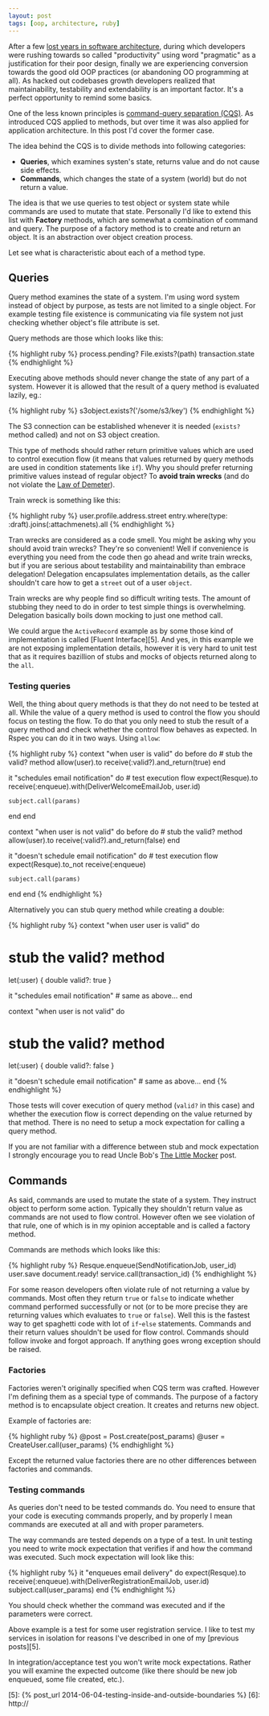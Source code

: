 ```yaml
---
layout: post
tags: [oop, architecture, ruby]
---
```

After a few [lost years in software architecture][1], during which developers were rushing
towards so called "productivity" using word "pragmatic" as a justification for their poor design,
finally we are experiencing conversion towards the good old OOP practices (or abandoning OO programming at all). As hacked out codebases growth
developers realized that maintainability, testability and extendability is an important factor. It's a perfect
opportunity to remind some basics.

One of the less known principles is [command-query separation (CQS)][2]. As introduced
CQS applied to methods, but over time it was also applied for application architecture. In
this post I'd cover the former case.

The idea behind the CQS is to divide methods into following categories:

- **Queries**, which examines systen's state, returns value and do not cause side effects.
- **Commands**, which changes the state of a system (world) but do not return a value.

The idea is that we use queries to test object or system state while commands are used to
mutate that state. Personally I'd like to extend this list with **Factory** methods, which
are somewhat a combination of command and query. The purpose of a factory method is to
create and return an object. It is an abstraction over object creation process.

Let see what is characteristic about each of a method type.

## Queries

Query method examines the state of a system. I'm using word system instead of object by
purpose, as tests are not limited to a single object. For example testing file existence
is communicating via file system not just checking whether object's file attribute is set.

Query methods are those which looks like this:

{% highlight ruby %}
process.pending?
File.exists?(path)
transaction.state
{% endhighlight %}

Executing above methods should never change the state of any part of a system. However it is allowed
that the result of a query method is evaluated lazily, eg.:

{% highlight ruby %}
s3object.exists?('/some/s3/key')
{% endhighlight %}

The S3 connection can be established whenever it is needed (`exists?` method called) and
not on S3 object creation.

This type of methods should rather return primitive values which are used to control
execution flow (it means that values returned by query methods are used in condition
statements like `if`). Why you should prefer returning primitive values instead of
regular object? To **avoid train wrecks** (and do not violate the [Law of Demeter][4]).

Train wreck is something like this:

{% highlight ruby %}
user.profile.address.street
entry.where(type: :draft).joins(:attachmenets).all
{% endhighlight %}

Tran wrecks are considered as a code smell. You might be asking why you should avoid
train wrecks? They're so convenient! Well if convenience is everything you need from
the code then go ahead and write train wrecks, but if you are serious about testability
and maintainability than embrace delegation! Delegation encapsulates implementation
details, as the caller shouldn't care how to get a `street` out of a user `object`.

Train wrecks are why people find so difficult writing tests. The amount of stubbing they
need to do in order to test simple things is overwhelming. Delegation basically boils down
mocking to just one method call.

We could argue the `ActiveRecord` example as by some those kind of implementation is called
[Fluent Interface][5]. And yes, in this example we are not exposing implementation details,
however it is very hard to unit test that as it requires bazillion of stubs and mocks of
objects returned along to the `all`.

### Testing queries

Well, the thing about query methods is that they do not need to be tested at all. While the
value of a query method is used to control the flow you should focus on testing the flow. To
do that you only need to stub the result of a query method and check whether the control flow
behaves as expected. In Rspec you can do it in two ways.  Using `allow`:

{% highlight ruby %}
context "when user is valid" do
  before do
    # stub the valid? method
    allow(user).to receive(:valid?).and_return(true)
  end

  it "schedules email notification" do
    # test execution flow
    expect(Resque).to receive(:enqueue).with(DeliverWelcomeEmailJob, user.id)

    subject.call(params)
  end
end

context "when user is not valid" do
  before do
    # stub the valid? method
    allow(user).to receive(:valid?).and_return(false)
  end

  it "doesn't schedule email notification" do
    # test execution flow
    expect(Resque).to_not receive(:enqueue)

    subject.call(params)
  end
end
{% endhighlight %}

Alternatively you can stub query method while creating a double:

{% highlight ruby %}
context "when user user is valid" do
  # stub the valid? method
  let(:user) { double valid?: true }

  it "schedules email notification" # same as above...
end

context "when user is not valid" do
  # stub the valid? method
  let(:user) { double valid?: false }

  it "doesn't schedule email notification" # same as above...
end
{% endhighlight %}

Those tests will cover execution of query method (`valid?` in this case) and whether the
execution flow is correct depending on the value returned by that method. There is no need
to setup a mock expectation for calling a query method.

If you are not familiar with a difference between stub and mock expectation I strongly
encourage you to read Uncle Bob's [The Little Mocker][3] post.

## Commands

As said, commands are used to mutate the state of a system. They instruct object to
perform some action. Typically they shouldn't return value as commands are not used to
flow control. However often we see violation of that rule, one of which is in my opinion
acceptable and is called a factory method.

Commands are methods which looks like this:

{% highlight ruby %}
Resque.enqueue(SendNotificationJob, user_id)
user.save
document.ready!
service.call(transaction_id)
{% endhighlight %}

For some reason developers often violate rule of not returning a value by commands. Most
often they return `true` or `false` to indicate whether command performed successfully or
not (or to be more precise they are returning values which evaluates to `true` or `false`).
Well this is the fastest way to get spaghetti code with lot of `if`-`else` statements.
Commands and their return values shouldn't be used for flow control. Commands should follow
invoke and forgot approach. If anything goes wrong exception should be raised.

### Factories

Factories weren't originally specified when CQS term was crafted. However I'm defining them
as a special type of commands. The purpose of a factory method is to encapsulate object
creation. It creates and returns new object.

Example of factories are:

{% highlight ruby %}
@post = Post.create(post_params)
@user = CreateUser.call(user_params)
{% endhighlight %}

Except the returned value factories there are no other differences between factories and commands.

### Testing commands

As queries don't need to be tested commands do. You need to ensure that your code
is executing commands properly, and by properly I mean commands are executed at all and
with proper parameters.

The way commands are tested depends on a type of a test. In unit testing you need to
write mock expectation that verifies if and how the command was executed. Such mock expectation
will look like this:

{% highlight ruby %}
it "enqueues email delivery" do
  expect(Resque).to receive(:enqueue).with(DeliverRegistrationEmailJob, user.id)
  subject.call(user_params)
end
{% endhighlight %}

You should check whether the command was executed and if the parameters were correct.

Above example is a test for some user registration service. I like to test my services
in isolation for reasons I've described in one of my [previous posts][5].

In integration/acceptance test you won't write mock expectations. Rather you will examine
the expected outcome (like there should be new job enqueued, some file created, etc.).

[1]: https://www.youtube.com/watch?v=HhNIttd87xshttps://www.youtube.com/watch?v=HhNIttd87xs
[2]: http://en.wikipedia.org/wiki/Command%E2%80%93query_separation
[3]: http://blog.8thlight.com/uncle-bob/2014/05/14/TheLittleMocker.html
[4]: http://en.wikipedia.org/wiki/Law_of_Demeter
[5]: {% post_url 2014-06-04-testing-inside-and-outside-boundaries %}
[6]: http://
